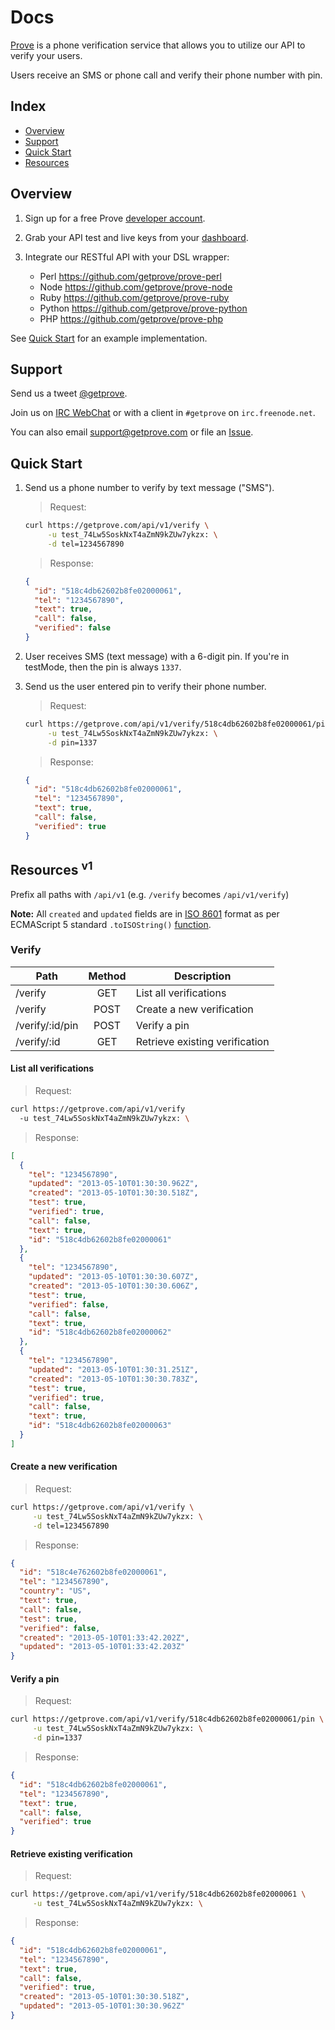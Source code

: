 # Docs

[Prove](https://getprove.com) is a phone verification service that allows you to utilize our API to verify your users.

Users receive an SMS or phone call and verify their phone number with pin.


## Index

* [Overview](#overview)
* [Support](#support)
* [Quick Start](#quick-start)
* [Resources](#resources)


## Overview

1. Sign up for a free Prove [developer account](https://getprove.com/signup).

2. Grab your API test and live keys from your [dashboard](https://getprove.com/login?redirect=/).

3. Integrate our RESTful API with your DSL wrapper:
    * Perl <https://github.com/getprove/prove-perl>
    * Node <https://github.com/getprove/prove-node>
    * Ruby <https://github.com/getprove/prove-ruby>
    * Python <https://github.com/getprove/prove-python>
    * PHP <https://github.com/getprove/prove-php>

See [Quick Start](#quick-start) for an example implementation.


## Support

Send us a tweet [@getprove](http://twitter.com/getprove).

Join us on [IRC WebChat](http://webchat.freenode.net/?channels=getprove) or with a client in `#getprove` on `irc.freenode.net`.

You can also email <support@getprove.com> or file an [Issue](https://github.com/getprove/prove-api/issues/new).


## Quick Start

1. Send us a phone number to verify by text message ("SMS").

    > Request:

    ```bash
    curl https://getprove.com/api/v1/verify \
         -u test_74Lw5SoskNxT4aZmN9kZUw7ykzx: \
         -d tel=1234567890
    ```

    > Response:

    ```json
    {
      "id": "518c4db62602b8fe02000061",
      "tel": "1234567890",
      "text": true,
      "call": false,
      "verified": false
    }
    ```

2. User receives SMS (text message) with a 6-digit pin.  If you're in testMode, then the pin is always `1337`.

3. Send us the user entered pin to verify their phone number.

    > Request:

    ```bash
    curl https://getprove.com/api/v1/verify/518c4db62602b8fe02000061/pin \
         -u test_74Lw5SoskNxT4aZmN9kZUw7ykzx: \
         -d pin=1337
    ```

    > Response:

    ```json
    {
      "id": "518c4db62602b8fe02000061",
      "tel": "1234567890",
      "text": true,
      "call": false,
      "verified": true
    }
    ```


## Resources <sup>v1</sup>

Prefix all paths with `/api/v1` (e.g. `/verify` becomes `/api/v1/verify`)

**Note:** All `created` and `updated` fields are in [ISO 8601](https://en.wikipedia.org/wiki/ISO_8601) format as per ECMAScript 5 standard `.toISOString()` [function](https://developer.mozilla.org/en-US/docs/JavaScript/Reference/Global_Objects/Date/toISOString).

### Verify

| Path            | Method | Description                    |
| --------------- |:------:| ------------------------------ |
| /verify         | GET    | List all verifications         |
| /verify         | POST   | Create a new verification      |
| /verify/:id/pin | POST   | Verify a pin                   |
| /verify/:id     | GET    | Retrieve existing verification |

#### List all verifications

> Request:

```bash
curl https://getprove.com/api/v1/verify
  -u test_74Lw5SoskNxT4aZmN9kZUw7ykzx: \
```

> Response:

```json
[
  {
    "tel": "1234567890",
    "updated": "2013-05-10T01:30:30.962Z",
    "created": "2013-05-10T01:30:30.518Z",
    "test": true,
    "verified": true,
    "call": false,
    "text": true,
    "id": "518c4db62602b8fe02000061"
  },
  {
    "tel": "1234567890",
    "updated": "2013-05-10T01:30:30.607Z",
    "created": "2013-05-10T01:30:30.606Z",
    "test": true,
    "verified": false,
    "call": false,
    "text": true,
    "id": "518c4db62602b8fe02000062"
  },
  {
    "tel": "1234567890",
    "updated": "2013-05-10T01:30:31.251Z",
    "created": "2013-05-10T01:30:30.783Z",
    "test": true,
    "verified": true,
    "call": false,
    "text": true,
    "id": "518c4db62602b8fe02000063"
  }
]
```

#### Create a new verification

> Request:

```bash
curl https://getprove.com/api/v1/verify \
     -u test_74Lw5SoskNxT4aZmN9kZUw7ykzx: \
     -d tel=1234567890
```

> Response:

```json
{
  "id": "518c4e762602b8fe02000061",
  "tel": "1234567890",
  "country": "US",
  "text": true,
  "call": false,
  "test": true,
  "verified": false,
  "created": "2013-05-10T01:33:42.202Z",
  "updated": "2013-05-10T01:33:42.203Z"
}
```

#### Verify a pin

> Request:

```bash
curl https://getprove.com/api/v1/verify/518c4db62602b8fe02000061/pin \
     -u test_74Lw5SoskNxT4aZmN9kZUw7ykzx: \
     -d pin=1337
```

> Response:

```json
{
  "id": "518c4db62602b8fe02000061",
  "tel": "1234567890",
  "text": true,
  "call": false,
  "verified": true
}
```

#### Retrieve existing verification

> Request:

```bash
curl https://getprove.com/api/v1/verify/518c4db62602b8fe02000061 \
     -u test_74Lw5SoskNxT4aZmN9kZUw7ykzx: \
```

> Response:

```json
{
  "id": "518c4db62602b8fe02000061",
  "tel": "1234567890",
  "text": true,
  "call": false,
  "verified": true,
  "created": "2013-05-10T01:30:30.518Z",
  "updated": "2013-05-10T01:30:30.962Z"
}
```
